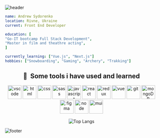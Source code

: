 ![header](https://capsule-render.vercel.app/api?type=venom&text=Hi_there!&animation=fadeIn&height=300)
```yaml
name: Andrew Sydorenko
location: Rivne, Ukraine
current: Front End Developer

education: [
"Go-IT bootcamp Full Stack Development",
"Master in film and theathre acting",
]

currently_learning: ["Vue.js", "Next.js"]
hobbies: ["Snowboarding", "Gaming", "Archery", "Trakking"]
```
<h2 align="center"> 🚀 &nbsp;Some tools i have used and learned</h2>
<p align="center">
<img src="https://cdn.jsdelivr.net/gh/devicons/devicon/icons/vscode/vscode-original.svg" alt="vscode" width="45" height="45"/>
<img src="https://cdn.jsdelivr.net/gh/devicons/devicon/icons/html5/html5-original.svg" alt="html" width="45" height="45" />
<img src="https://cdn.jsdelivr.net/gh/devicons/devicon/icons/css3/css3-original.svg" alt="css" width="45" height="45"/>
<img src="https://cdn.jsdelivr.net/gh/devicons/devicon/icons/sass/sass-original.svg" alt="sass" width="45" height="45"/>
<img src="https://cdn.jsdelivr.net/gh/devicons/devicon/icons/javascript/javascript-original.svg" alt="javascript" width="45" height="45"/>
<img src="https://cdn.jsdelivr.net/gh/devicons/devicon/icons/react/react-original.svg" alt="react" width="45" height="45"/>
<img src="https://cdn.jsdelivr.net/gh/devicons/devicon/icons/redux/redux-original.svg" alt="redux" width="45" height="45"/>
<img src="https://cdn.jsdelivr.net/gh/devicons/devicon/icons/vuejs/vuejs-original.svg" alt="vue" width="45" height="45"/>
<img src="https://cdn.jsdelivr.net/gh/devicons/devicon/icons/git/git-original.svg" alt="git" width="45" height="45"/>
<img src="https://cdn.jsdelivr.net/gh/devicons/devicon/icons/mongodb/mongodb-original.svg" alt="mongoDB" width="45" height="45"/>
<img src="https://cdn.jsdelivr.net/gh/devicons/devicon/icons/figma/figma-original.svg" alt="figma" width="45" height="45"/>
<img src="https://cdn.jsdelivr.net/gh/devicons/devicon/icons/nodejs/nodejs-original.svg" alt="node" width="45" height="45"/>
<img src="https://cdn.jsdelivr.net/gh/devicons/devicon/icons/materialui/materialui-original.svg" alt="mui" width="45" height="45"/>
</p>

<div align="center">
  
![Top Langs](https://github-readme-stats.vercel.app/api/top-langs/?username=AndrewSydorenko&layout=compact&theme=github_dark_dimmed&)  

</div>

![footer](https://capsule-render.vercel.app/api?type=waving&section=footer)


